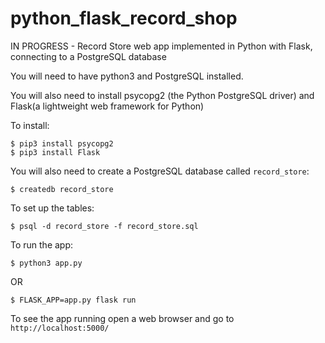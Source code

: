 # python_flask_record_shop
IN PROGRESS - Record Store web app implemented in Python with Flask, connecting to a PostgreSQL database

You will need to have python3 and PostgreSQL installed.

You will also need to install psycopg2 (the Python PostgreSQL driver) and Flask(a lightweight web framework for Python)

To install:

```
$ pip3 install psycopg2
$ pip3 install Flask
```

You will also need to create a PostgreSQL database called `record_store`:

```
$ createdb record_store
```

To set up the tables:

```
$ psql -d record_store -f record_store.sql
```

To run the app:
```
$ python3 app.py
```

OR

```
$ FLASK_APP=app.py flask run
```

To see the app running open a web browser and go to `http://localhost:5000/`
